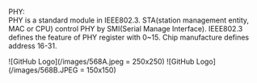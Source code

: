 
PHY:<br>
PHY is a standard module in IEEE802.3. STA(station management entity, MAC or CPU) control PHY by SMI(Serial Manage Interface). IEEE802.3 defines the feature of PHY register with 0~15. Chip manufacture defines address 16-31.

![GitHub Logo](/images/568A.jpeg = 250x250) ![GitHub Logo](/images/568B.JPEG = 150x150)

